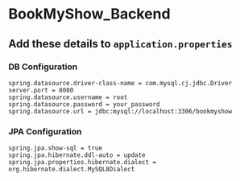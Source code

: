 # BookMyShow_Backend

## Add these details to `application.properties`

### DB Configuration

```properties
spring.datasource.driver-class-name = com.mysql.cj.jdbc.Driver
server.port = 8080
spring.datasource.username = root
spring.datasource.password = your_password
spring.datasource.url = jdbc:mysql://localhost:3306/bookmyshow
```
### JPA Configuration
```
spring.jpa.show-sql = true
spring.jpa.hibernate.ddl-auto = update
spring.jpa.properties.hibernate.dialect = org.hibernate.dialect.MySQL8Dialect
```
